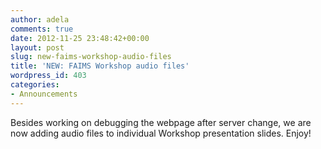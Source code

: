 ```yaml
---
author: adela
comments: true
date: 2012-11-25 23:48:42+00:00
layout: post
slug: new-faims-workshop-audio-files
title: 'NEW: FAIMS Workshop audio files'
wordpress_id: 403
categories:
- Announcements
---
```


Besides working on debugging the webpage after server change, we are now adding audio files to individual Workshop presentation slides. Enjoy!
